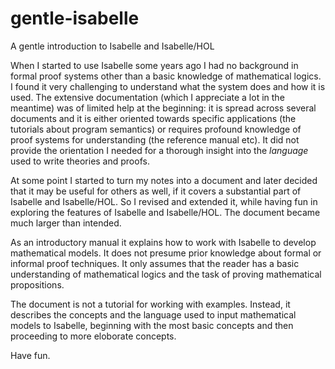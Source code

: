 # gentle-isabelle
A gentle introduction to Isabelle and Isabelle/HOL

When I started to use Isabelle some years ago I had no background in formal proof systems other than a basic knowledge of mathematical logics. I found it very challenging to understand what the system does and how it is used. The extensive documentation (which I appreciate a lot in the meantime) was of limited help at the beginning: it is spread across several documents and it is either oriented towards specific applications (the tutorials about program semantics) or requires profound knowledge of proof systems for understanding (the reference manual etc). It did not provide the orientation I needed for a thorough insight into the *language* used to write theories and proofs.

At some point I started to turn my notes into a document and later decided that it may be useful for others as well, if it covers a substantial part of Isabelle and Isabelle/HOL. So I revised and extended it, while having fun in exploring the features of Isabelle and Isabelle/HOL. The document became much larger than intended. 

As an introductory manual it explains how to work with Isabelle to develop
mathematical models. It does not presume prior knowledge about formal
or informal proof techniques. It only assumes that the reader has a basic
understanding of mathematical logics and the task of proving mathematical
propositions.

The document is not a tutorial for working with examples. Instead, it describes the concepts and the language used to input mathematical
models to Isabelle, beginning with the most basic concepts and then proceeding to more eloborate concepts.

Have fun.
